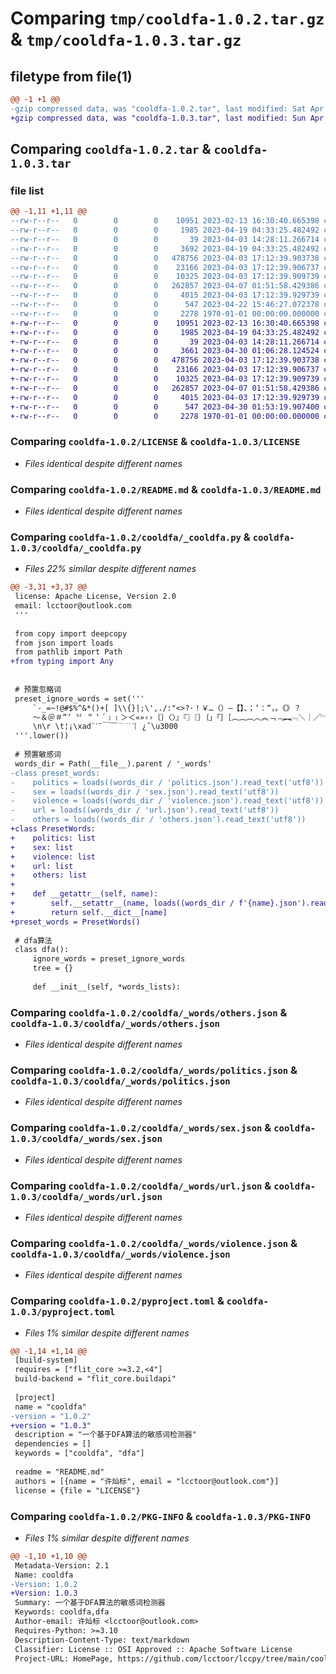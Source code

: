 # Comparing `tmp/cooldfa-1.0.2.tar.gz` & `tmp/cooldfa-1.0.3.tar.gz`

## filetype from file(1)

```diff
@@ -1 +1 @@
-gzip compressed data, was "cooldfa-1.0.2.tar", last modified: Sat Apr 22 15:49:51 2023, max compression
+gzip compressed data, was "cooldfa-1.0.3.tar", last modified: Sun Apr 30 01:55:05 2023, max compression
```

## Comparing `cooldfa-1.0.2.tar` & `cooldfa-1.0.3.tar`

### file list

```diff
@@ -1,11 +1,11 @@
--rw-r--r--   0        0        0    10951 2023-02-13 16:30:40.665398 cooldfa-1.0.2/LICENSE
--rw-r--r--   0        0        0     1985 2023-04-19 04:33:25.482492 cooldfa-1.0.2/README.md
--rw-r--r--   0        0        0       39 2023-04-03 14:28:11.266714 cooldfa-1.0.2/cooldfa/__init__.py
--rw-r--r--   0        0        0     3692 2023-04-19 04:33:25.482492 cooldfa-1.0.2/cooldfa/_cooldfa.py
--rw-r--r--   0        0        0   478756 2023-04-03 17:12:39.903738 cooldfa-1.0.2/cooldfa/_words/others.json
--rw-r--r--   0        0        0    23166 2023-04-03 17:12:39.906737 cooldfa-1.0.2/cooldfa/_words/politics.json
--rw-r--r--   0        0        0    10325 2023-04-03 17:12:39.909739 cooldfa-1.0.2/cooldfa/_words/sex.json
--rw-r--r--   0        0        0   262857 2023-04-07 01:51:58.429386 cooldfa-1.0.2/cooldfa/_words/url.json
--rw-r--r--   0        0        0     4015 2023-04-03 17:12:39.929739 cooldfa-1.0.2/cooldfa/_words/violence.json
--rw-r--r--   0        0        0      547 2023-04-22 15:46:27.072378 cooldfa-1.0.2/pyproject.toml
--rw-r--r--   0        0        0     2278 1970-01-01 00:00:00.000000 cooldfa-1.0.2/PKG-INFO
+-rw-r--r--   0        0        0    10951 2023-02-13 16:30:40.665398 cooldfa-1.0.3/LICENSE
+-rw-r--r--   0        0        0     1985 2023-04-19 04:33:25.482492 cooldfa-1.0.3/README.md
+-rw-r--r--   0        0        0       39 2023-04-03 14:28:11.266714 cooldfa-1.0.3/cooldfa/__init__.py
+-rw-r--r--   0        0        0     3661 2023-04-30 01:06:28.124524 cooldfa-1.0.3/cooldfa/_cooldfa.py
+-rw-r--r--   0        0        0   478756 2023-04-03 17:12:39.903738 cooldfa-1.0.3/cooldfa/_words/others.json
+-rw-r--r--   0        0        0    23166 2023-04-03 17:12:39.906737 cooldfa-1.0.3/cooldfa/_words/politics.json
+-rw-r--r--   0        0        0    10325 2023-04-03 17:12:39.909739 cooldfa-1.0.3/cooldfa/_words/sex.json
+-rw-r--r--   0        0        0   262857 2023-04-07 01:51:58.429386 cooldfa-1.0.3/cooldfa/_words/url.json
+-rw-r--r--   0        0        0     4015 2023-04-03 17:12:39.929739 cooldfa-1.0.3/cooldfa/_words/violence.json
+-rw-r--r--   0        0        0      547 2023-04-30 01:53:19.907400 cooldfa-1.0.3/pyproject.toml
+-rw-r--r--   0        0        0     2278 1970-01-01 00:00:00.000000 cooldfa-1.0.3/PKG-INFO
```

### Comparing `cooldfa-1.0.2/LICENSE` & `cooldfa-1.0.3/LICENSE`

 * *Files identical despite different names*

### Comparing `cooldfa-1.0.2/README.md` & `cooldfa-1.0.3/README.md`

 * *Files identical despite different names*

### Comparing `cooldfa-1.0.2/cooldfa/_cooldfa.py` & `cooldfa-1.0.3/cooldfa/_cooldfa.py`

 * *Files 22% similar despite different names*

```diff
@@ -3,31 +3,37 @@
 license: Apache License, Version 2.0
 email: lcctoor@outlook.com
 '''
 
 from copy import deepcopy
 from json import loads
 from pathlib import Path
+from typing import Any
 
 
 # 预置忽略词
 preset_ignore_words = set('''
     `-_=~!@#$%^&*()+[ ]\\{}|;\',./:"<>?·！￥…（）—【】、；‘：“，。《》？
     ～＆＠＃”’〝〞＂＇´﹞﹝＞＜«»‹›〔〕〈〉』『〗〖｝｛」「］［︵︷︹︿︽﹁﹃︻︗＼｜／︘︼﹄﹂︾﹀︺︸︶＿﹏﹍﹎
     \n\r \t¦¡\xad¨ˊ¯￣﹋﹉﹊ˋ︴¿ˇ\u3000
 '''.lower())
 
 # 预置敏感词
 words_dir = Path(__file__).parent / '_words'
-class preset_words:
-    politics = loads((words_dir / 'politics.json').read_text('utf8'))
-    sex = loads((words_dir / 'sex.json').read_text('utf8'))
-    violence = loads((words_dir / 'violence.json').read_text('utf8'))
-    url = loads((words_dir / 'url.json').read_text('utf8'))
-    others = loads((words_dir / 'others.json').read_text('utf8'))
+class PresetWords:
+    politics: list
+    sex: list
+    violence: list
+    url: list
+    others: list
+
+    def __getattr__(self, name):
+        self.__setattr__(name, loads((words_dir / f'{name}.json').read_text('utf8')))
+        return self.__dict__[name]
+preset_words = PresetWords()
 
 # dfa算法
 class dfa():
     ignore_words = preset_ignore_words
     tree = {}
 
     def __init__(self, *words_lists):
```

### Comparing `cooldfa-1.0.2/cooldfa/_words/others.json` & `cooldfa-1.0.3/cooldfa/_words/others.json`

 * *Files identical despite different names*

### Comparing `cooldfa-1.0.2/cooldfa/_words/politics.json` & `cooldfa-1.0.3/cooldfa/_words/politics.json`

 * *Files identical despite different names*

### Comparing `cooldfa-1.0.2/cooldfa/_words/sex.json` & `cooldfa-1.0.3/cooldfa/_words/sex.json`

 * *Files identical despite different names*

### Comparing `cooldfa-1.0.2/cooldfa/_words/url.json` & `cooldfa-1.0.3/cooldfa/_words/url.json`

 * *Files identical despite different names*

### Comparing `cooldfa-1.0.2/cooldfa/_words/violence.json` & `cooldfa-1.0.3/cooldfa/_words/violence.json`

 * *Files identical despite different names*

### Comparing `cooldfa-1.0.2/pyproject.toml` & `cooldfa-1.0.3/pyproject.toml`

 * *Files 1% similar despite different names*

```diff
@@ -1,14 +1,14 @@
 [build-system]
 requires = ["flit_core >=3.2,<4"]
 build-backend = "flit_core.buildapi"
 
 [project]
 name = "cooldfa"
-version = "1.0.2"
+version = "1.0.3"
 description = "一个基于DFA算法的敏感词检测器"
 dependencies = []
 keywords = ["cooldfa", "dfa"]
 
 readme = "README.md"
 authors = [{name = "许灿标", email = "lcctoor@outlook.com"}]
 license = {file = "LICENSE"}
```

### Comparing `cooldfa-1.0.2/PKG-INFO` & `cooldfa-1.0.3/PKG-INFO`

 * *Files 1% similar despite different names*

```diff
@@ -1,10 +1,10 @@
 Metadata-Version: 2.1
 Name: cooldfa
-Version: 1.0.2
+Version: 1.0.3
 Summary: 一个基于DFA算法的敏感词检测器
 Keywords: cooldfa,dfa
 Author-email: 许灿标 <lcctoor@outlook.com>
 Requires-Python: >=3.10
 Description-Content-Type: text/markdown
 Classifier: License :: OSI Approved :: Apache Software License
 Project-URL: HomePage, https://github.com/lcctoor/lccpy/tree/main/cooldfa
```


